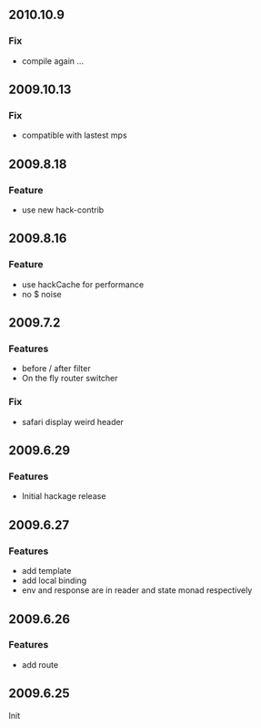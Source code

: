 2010.10.9
---------

### Fix

* compile again ...

2009.10.13
----------

### Fix

* compatible with lastest mps

2009.8.18
---------

### Feature

* use new hack-contrib

2009.8.16
---------

### Feature

* use hackCache for performance
* no $ noise

2009.7.2
--------

### Features

* before / after filter
* On the fly router switcher

### Fix

* safari display weird header

2009.6.29
---------

### Features

* Initial hackage release

2009.6.27
---------

### Features

* add template
* add local binding
* env and response are in reader and state monad respectively

2009.6.26
---------

### Features

* add route

2009.6.25
---------

Init

